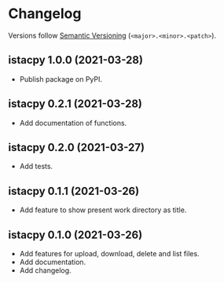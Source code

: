 # Changelog

Versions follow [Semantic Versioning](https://semver.org/) (`<major>.<minor>.<patch>`).

## istacpy 1.0.0 (2021-03-28)

- Publish package on PyPI.

## istacpy 0.2.1 (2021-03-28)

- Add documentation of functions.

## istacpy 0.2.0 (2021-03-27)

- Add tests.

## istacpy 0.1.1 (2021-03-26)

- Add feature to show present work directory as title.

## istacpy 0.1.0 (2021-03-26)

- Add features for upload, download, delete and list files.
- Add documentation.
- Add changelog.
